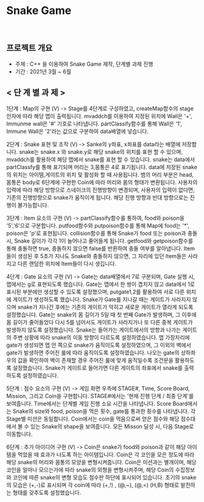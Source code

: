 # Snake Game
<br/>

## 프로젝트 개요

- 주제 : C++ 을 이용하여 Snake Game 제작, 단계별 과제 진행
- 기간 : 2021년 3월 ~ 6월

<    단    계    별     과    제    >
------------------------------------
1단계 : Map의 구현 (V)
-> Stage를 4단계로 구성하였고, createMap함수의 stage 인자에 따라 해당 맵이 출력됩니다. mvaddch를 이용하여 지정된 위치에 Wall은 '+', Immunme wall은 '#' 기호로 나타냅니다. partClassify함수를 통해 Wall은 '1', Immune Wall은 '2'라는 값으로 구분하여 data배열에 넣습니다.

2단계 : Snake 표현 및 조작 (V)
-> Sanke의 y좌표, x좌표를 data라는 배열에 저장합니다. snake는 snake.x 와 snake.y로 해당 snake의 위치를 표현 할 수 있으며, mvaddch를 활용하여 해당 맵에서 snake를 표현 할 수 있습니다. snake는 data에서 partClassfy를 통해 표기되며 머리는 3,몸통은 4로 표기됩니다. data에 저장된 snake의 위치는 아이템,게이트의 위치 및 활성화 할 때 사용됩니다. 뱀의 머리 부분은 head, 몸통은 body로 6단계에 구현한 Coin에 따라 머리와 몸의 형태가 변환됩니다. 사용자의 입력에 따라 해당 방향으로 스네이크의 진행방향이 변경되며, 사용자의 입력이 없다면, 기존의 진행방향으로 snake가 움직이게 됩니다. 해당 진행 방향과 반대 방향으로는 진행이 불가능합니다.

3단계 : Item 요소의 구현 (V)
-> partClassify함수를 통하여, food와 poison을 '5','6'으로 구분합니다. putfood함수와 putpoison함수를 통해 Map에 food는 '*', poison은 'p'로 표현됩니다. collision함수를 통해 Snake가 food 또는 poison과 충돌 시, Snake 길이가 각각 1이 늘어나고 줄어들게 됩니다. getfood와 getpoison함수를 통해 충돌하면 true, 충돌하지 않으면 false를 반환하여 충돌 여부를 알아냅니다. Item들이 생성된 후 5초가 지나도 Snake와 충돌하지 않으면, 그 자리에 있던 Item들은 사라지고 다른 랜덤한 위치에 Item들이 다시 생깁니다.

4단계 : Gate 요소의 구현 (V)
-> Gate는 data배열에서 7로 구분되며, Gate 실행 시, 맵에서는 g로 표현되도록 했습니다. Gate는 맵에서 한 쌍이 겹치지 않고 data에서 1로 표시된 부분에만 생성할 수 있도록 설정했으며, putgate1,2를 활용하여 서로 다른 위치에 게이트가 생성하도록 했습니다. Snake가 Gate를 지나갈 때는 게이트가 사라지지 않으며 snake가 지나간 후에는 기존의 게이트가 막히고 새로운 게이트가 열리게 되도록 설정했습니다. Gate는 snake의 몸 길이가 5일 때 첫 번째 Gate가 발생하며, 그 이후에 몸 길이가 줄어들었다 다시 5를 넘어서도 게이트가 사라지거나 또 다른 중복 게이트가 발생하지 않도록 설정했습니다. Snake는 들어가는 게이트에서의 방향과 나가는 게이트의 주변 상황에 따라 snake의 이동 방향이 다르도록 설정하였습니다. 맵 가장자리에 gate가 생성되면 맵 안 쪽으로 snake가 움직이도록 설정하였으며, 그 이외의 벽에서 gate가 발생하면 주어진 룰에 따라 움직이도록 설정하였습니다. 나오는 gate의 상하좌우의 값을 확인하여 벽이 존재할 경우 주어진 룰에 맞게 움직일수록 조건문을 활용하도록 설정했습니다. Snake가 게이트로 들어가면 다른 게이트의 좌표에서 snake를 출력하도록 설정하였습니다.

5단계 : 점수 요소의 구현 (V)
-> 게임 화면 우측에 STAGE#, Time, Score Board, Mission, 그리고 Coin을 구현합니다. STAGE#에서는 '현재 진행 단계 / 최종 단계'를 보여줍니다. Time에서는 단계별 게임 진행 소요 시간을 나타냅니다. Score Board에서는 Snake의 size와 food, poison을 먹은 횟수, gate를 통과한 횟수를 나타냅니다. 각 Stage별 미션은 동일합니다. Coin에서는 coin을 먹음으로써 얻은 점수와 해당 점수대에서 볼 수 있는 Snake의 shape을 보여줍니다. 모든 Misson 달성 시, 다음 Stage로 이동합니다.

6단계 : 추가 아이디어 구현 (V)
-> Coin은 snake가 food와 poison과 같이 해당 아이템을 먹었을 때 효과가 나도록 하는 아이템입니다. Coin은 각 코인을 모은 정도에 따라 해당 snake의 머리와 몸통의 모양을 변형시켜줍니다. Coin은 미션과는 별개이며, 해당 코인을 얼마나 모으는가에 따라 snake의 외형을 변형시켜주며, 해당 Coin의 수집정보와 코인에 따른 snake의 변형 모습도 점수판 하단에 표시되어 있습니다. 초기의 snake의 모습은 (+,-)로 표시되며 각 coin에 따라 (+,!) , (@,~), (@,=) (H,B) 형태로 발전하는 형태를 갖추도록 설정했습니다.
